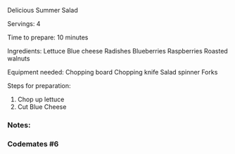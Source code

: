 Delicious Summer Salad

Servings: 
4

Time to prepare:
10 minutes

Ingredients:
Lettuce
Blue cheese
Radishes
Blueberries
Raspberries
Roasted walnuts

Equipment needed:
Chopping board 
Chopping knife
Salad spinner
Forks

Steps for preparation:
1. Chop up lettuce 
2. Cut Blue Cheese



### Notes:



### Codemates #6
